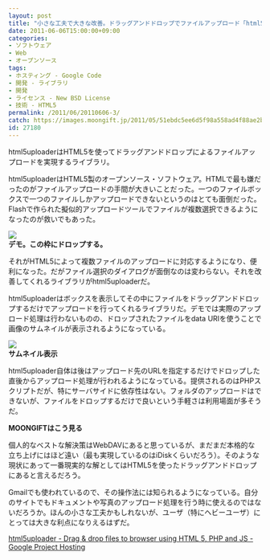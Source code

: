```yaml
---
layout: post
title: "小さな工夫で大きな改善。ドラッグアンドドロップでファイルアップロード「html5uploader」"
date: 2011-06-06T15:00:00+09:00
categories:
- ソフトウェア
- Web
- オープンソース
tags: 
- ホスティング - Google Code
- 開発 - ライブラリ
- 開発
- ライセンス - New BSD License
- 技術 - HTML5
permalink: /2011/06/20110606-3/
catch: https://images.moongift.jp/2011/05/51ebdc5ee6d5f98a558ad4f88ae2ba2a.png
id: 27180
---
```

html5uploaderはHTML5を使ってドラッグアンドドロップによるファイルアップロードを実現するライブラリ。

  

html5uploaderはHTML5製のオープンソース・ソフトウェア。HTMLで最も嫌だったのがファイルアップロードの手間が大きいことだった。一つのファイルボックスで一つのファイルしかアップロードできないというのはとても面倒だった。Flashで作られた擬似的アップロードツールでファイルが複数選択できるようになったのが救いでもあった。

  

[![](https://images.moongift.jp/2011/05/d73f129d21491133a7e7a2f17d7f5cbe.png)](https://images.moongift.jp/2011/05/17d9199fe16dba24a00f932c9e93eab6.png)  
**デモ。この枠にドロップする。**

  

それがHTML5によって複数ファイルのアップロードに対応するようになり、便利になった。だがファイル選択のダイアログが面倒なのは変わらない。それを改善してくれるライブラリがhtml5uploaderだ。

  
<!--more-->  

html5uploaderはボックスを表示してその中にファイルをドラッグアンドドロップするだけでアップロードを行ってくれるライブラリだ。デモでは実際のアップロード処理は行わないものの、ドロップされたファイルをdata URIを使うことで画像のサムネイルが表示されるようになっている。

  

[![](https://images.moongift.jp/2011/05/51ebdc5ee6d5f98a558ad4f88ae2ba2a.png)](https://images.moongift.jp/2011/05/5be9ad7c5396c9ea5434ae6d77822a20.png)  
**サムネイル表示**

  

html5uploader自体は後はアップロード先のURLを指定するだけでドロップした直後からアップロード処理が行われるようになっている。提供されるのはPHPスクリプトだが、特にサーバサイドに依存性はない。フォルダのアップロードはできないが、ファイルをドロップするだけで良いという手軽さは利用場面が多そうだ。

  
  
  

**MOONGIFTはこう見る**

  

個人的なベストな解決策はWebDAVにあると思っているが、まだまだ本格的な立ち上げにはほど遠い（最も実現しているのはiDiskくらいだろう）。そのような現状にあって一番現実的な解としてはHTML5を使ったドラッグアンドドロップにあると言えるだろう。

  

Gmailでも使われているので、その操作法には知られるようになっている。自分のサイトでもドキュメントや写真のアップロード処理を行う時に使えるのではないだろうか。ほんの小さな工夫かもしれないが、ユーザ（特にヘビーユーザ）にとっては大きな利点になりえるはずだ。

  

[html5uploader - Drag & drop files to browser using HTML 5, PHP and JS - Google Project Hosting](http://code.google.com/p/html5uploader/)

